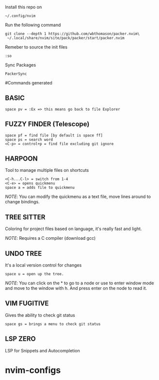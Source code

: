 Install this repo on
```
~/.config/nvim
```

Run the following command
```
git clone --depth 1 https://github.com/wbthomason/packer.nvim\
 ~/.local/share/nvim/site/pack/packer/start/packer.nvim
```

Remeber to source the init files
```
:so
```

Sync Packages
```
PackerSync
```

#Commands generated

## BASIC
```
space pv = :Ex => this means go back to file Explorer
```

## FUZZY FINDER (Telescope)
```
space pf = find file [by default is space ff]
space ps = search word
<C-p> = control+p = find file excluding git ignore
```

## HARPOON
Tool to manage multiple files on shortcuts

```
<C-h...C-l> = switch from 1-4
<C-e> = opens quickmenu
space a = adds file to quickmenu
```

*NOTE*: You can modify the quickmenu as a text file, move lines around to change bindings.

## TREE SITTER
Coloring for project files based on language, it's really fast and light.

*NOTE*: Requires a C compiler (download gcc)

## UNDO TREE
It's a local version control for changes
```
space u = open up the tree.
```

*NOTE*: You can click on the * to go to a node or use <C-w> to enter window mode and move to the window with h. And press enter on the node to read it.

## VIM FUGITIVE
Gives the ability to check git status
```
space gs = brings a menu to check git status
```

## LSP ZERO
LSP for Snippets and Autocompletion
# nvim-configs

